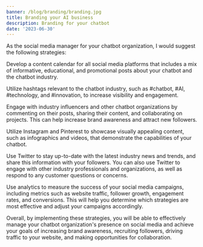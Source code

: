 ```yaml
---
banner: /blog/branding/branding.jpg
title: Branding your AI business
description: Branding for your chatbot
date: '2023-06-30'
---
```


As the social media manager for your chatbot organization, I would suggest the following strategies:

Develop a content calendar for all social media platforms that includes a mix of informative, educational, and promotional posts about your chatbot and the chatbot industry.

Utilize hashtags relevant to the chatbot industry, such as #chatbot, #AI, #technology, and #innovation, to increase visibility and engagement.

Engage with industry influencers and other chatbot organizations by commenting on their posts, sharing their content, and collaborating on projects. This can help increase brand awareness and attract new followers.

Utilize Instagram and Pinterest to showcase visually appealing content, such as infographics and videos, that demonstrate the capabilities of your chatbot.

Use Twitter to stay up-to-date with the latest industry news and trends, and share this information with your followers. You can also use Twitter to engage with other industry professionals and organizations, as well as respond to any customer questions or concerns.

Use analytics to measure the success of your social media campaigns, including metrics such as website traffic, follower growth, engagement rates, and conversions. This will help you determine which strategies are most effective and adjust your campaigns accordingly.

Overall, by implementing these strategies, you will be able to effectively manage your chatbot organization's presence on social media and achieve your goals of increasing brand awareness, recruiting followers, driving traffic to your website, and making opportunities for collaboration.

